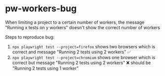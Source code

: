 # pw-workers-bug

When limiting a project to a certain number of workers, the message "Running x tests on y workers" doesn't show the correct number of workers

Steps to reproduce bug:

1. `npx playwright test --project=firefox` shows two browsers which is correct and message "Running 2 tests using 2 workers" ✅
2. `npx playwright test --project=chromium` shows one browser which is correct but message "Running 2 tests using 2 workers" ❌ should be "Running 2 tests using 1 worker"
